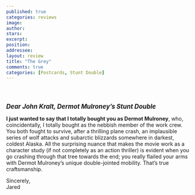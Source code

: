 ```yaml
---
published: true
categories: reviews
image:
author: 
stars: 
excerpt: 
position: 
addressee: 
layout: review
title: "The Grey"
comments: true
categories: [Postcards, Stunt Double]
---
```

<div><p>&nbsp;</p>
<p><span class="full-image-block ssNonEditable"><span><img src="http://static.squarespace.com/static/5005f6bcc4aa41161b33e89e/5329cf1fe4b07c068ebf74de/5329cf1fe4b07c068ebf74ea/1336620976183/thegrey.jpg" alt="" /></span></span></p>
<p><span style="font-size:120%;"><strong><em><strong>Dear John Kralt,</strong> Dermot Mulroney&rsquo;s Stunt Double</em></strong></span></p>
<p><strong>I just wanted to say that I totally bought you as Dermot Mulroney</strong>, who, coincidentally, I totally bought as the nebbish member of the work crew. You both fought to survive, after a thrilling plane crash, an implausible series of wolf attacks and subarctic blizzards somewhere in darkest, coldest Alaska. All the surprising nuance that makes the movie work as a character study (if not completely as an action thriller) is evident when you go crashing through that tree towards the end; you really flailed your arms with Dermot Mulroney&rsquo;s unique double-jointed mobility. That&rsquo;s true craftsmanship.</p>
<p>Sincerely,<br />Jared</p></div>
